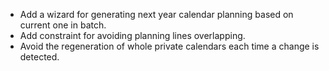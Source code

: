 - Add a wizard for generating next year calendar planning based on
  current one in batch.
- Add constraint for avoiding planning lines overlapping.
- Avoid the regeneration of whole private calendars each time a change
  is detected.
